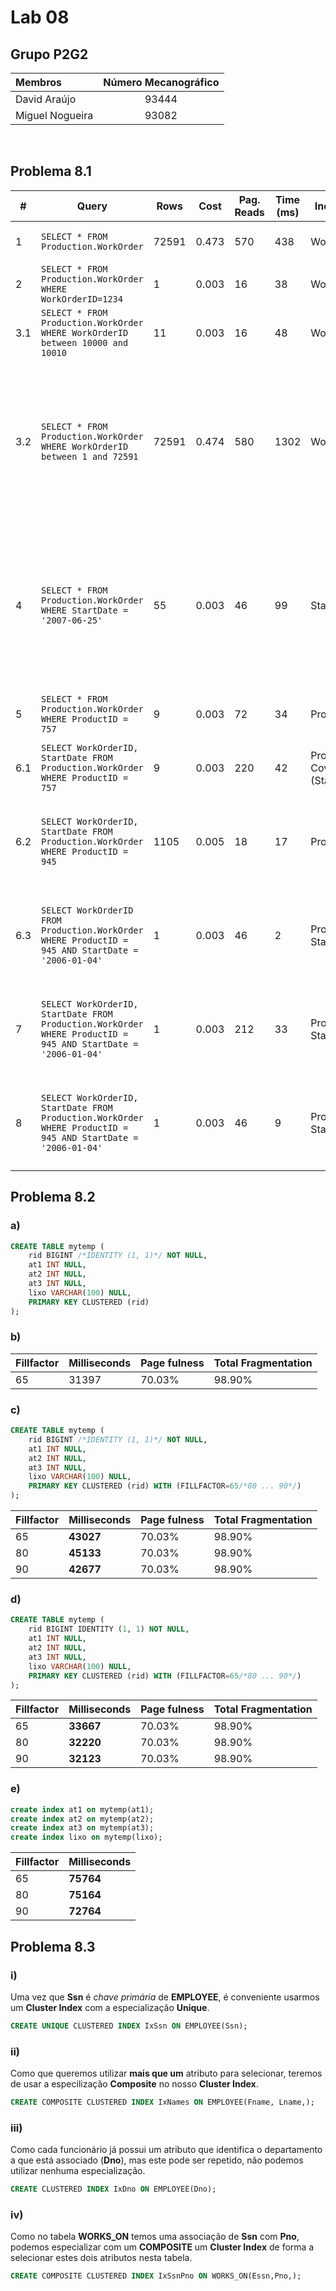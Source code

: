 # Lab 08

## Grupo **P2G2**

| Membros | Número Mecanográfico |
| :- | :-: |
| David Araújo | 93444 |
| Miguel Nogueira | 93082 |

<br>

## Problema 8.1

| # | Query | Rows | Cost | Pag. Reads | Time (ms) | Index used | Index Op. | Index Creation SQL |
| - | - | - | - | - | - | - | - | - |
| 1 | ````SELECT * FROM Production.WorkOrder```` | 72591 | 0.473 | 570 | 438 | WorkOderID | Clustered Index Scan | N/A |
| 2 | ````SELECT * FROM Production.WorkOrder WHERE WorkOrderID=1234```` | 1 | 0.003 | 16 | 38 | WorkOrderID | Clustered Index Seek | N/A |
| 3.1 | ````SELECT * FROM Production.WorkOrder WHERE WorkOrderID between 10000 and 10010```` | 11 | 0.003 | 16 | 48 | WorkOrderID | Clustered Index Seek | N/A |
| 3.2 | ````SELECT * FROM Production.WorkOrder WHERE WorkOrderID between 1 and 72591```` | 72591 | 0.474 | 580 | 1302 | WorkOrderID | Index Seek (Non Clustered) | ````CREATE NONCLUSTERED INDEX [index] ON [Production].[WorkOrder] ([WorkOrderID]) INCLUDE ([ProductID],[OrderQty],[StockedQty],[ScrappedQty],[StartDate],[EndDate],[DueDate],[ScrapReasonID],[ModifiedDate])```` |
| 4 | ````SELECT * FROM Production.WorkOrder WHERE StartDate = '2007-06-25'```` | 55 | 0.003 | 46 | 99 | StartDate | Index Seek (Non Clustered) | ````CREATE NONCLUSTERED INDEX [index] ON [Production].[WorkOrder] ([StartDate]) INCLUDE ([WorkOrderID],[ProductID],[OrderQty],[StockedQty],[ScrappedQty],[EndDate],[DueDate],[ScrapReasonID],[ModifiedDate])```` |
| 5 | ````SELECT * FROM Production.WorkOrder WHERE ProductID = 757```` | 9 | 0.003 | 72 | 34 | ProductID | Index Seek (Non Clustered) | N/A |
| 6.1 | ````SELECT WorkOrderID, StartDate FROM Production.WorkOrder WHERE ProductID = 757```` | 9 | 0.003 | 220 | 42 | ProductID Covered (StartDate) | Index Seek (Non Clustered) | N/A |
| 6.2 | ````SELECT WorkOrderID, StartDate FROM Production.WorkOrder WHERE ProductID = 945```` | 1105 | 0.005 | 18 | 17 | ProductID | Index Seek (Non Clustered) | ````CREATE NONCLUSTERED INDEX [index] ON [Production].[WorkOrder] ([ProductID]) INCLUDE ([WorkOrderID],[StartDate])```` |
| 6.3 | ````SELECT WorkOrderID FROM Production.WorkOrder WHERE ProductID = 945 AND StartDate = '2006-01-04'```` | 1 | 0.003 | 46 | 2 | ProductID, StartDate | Index Seek (Non Clustered) | ````CREATE NONCLUSTERED INDEX [index] ON [Production].[WorkOrder] ([ProductID],[StartDate]) INCLUDE ([WorkOrderID])```` |
| 7 | ````SELECT WorkOrderID, StartDate FROM Production.WorkOrder WHERE ProductID = 945 AND StartDate = '2006-01-04'```` | 1 | 0.003 | 212 | 33 | ProductID, StartDate | Index Seek (Non Clustered) | ````CREATE NONCLUSTERED INDEX [index] ON [Production].[WorkOrder] ([ProductID],[StartDate]) INCLUDE ([WorkOrderID])```` |
| 8 | ````SELECT WorkOrderID, StartDate FROM Production.WorkOrder WHERE ProductID = 945 AND StartDate = '2006-01-04'```` | 1 | 0.003 | 46 | 9 | ProductID, StartDate | Index Seek (Non Clustered) | ````CREATE NONCLUSTERED INDEX [index] ON [Production].[WorkOrder] ([ProductID],[StartDate]) INCLUDE ([WorkOrderID])```` |

## Problema 8.2

### a)
```` SQL
CREATE TABLE mytemp ( 
    rid BIGINT /*IDENTITY (1, 1)*/ NOT NULL, 
    at1 INT NULL, 
    at2 INT NULL, 
    at3 INT NULL, 
    lixo VARCHAR(100) NULL,
    PRIMARY KEY CLUSTERED (rid)
);
````

### b)

| Fillfactor | Milliseconds | Page fulness | Total Fragmentation |
| - | - | - | - |
| 65 | 31397 | 70.03% | 98.90% |

<div style="page-break-after: always;"></div>

### c)

```` SQL
CREATE TABLE mytemp ( 
    rid BIGINT /*IDENTITY (1, 1)*/ NOT NULL, 
    at1 INT NULL, 
    at2 INT NULL, 
    at3 INT NULL, 
    lixo VARCHAR(100) NULL,
    PRIMARY KEY CLUSTERED (rid) WITH (FILLFACTOR=65/*80 ... 90*/)
);
````

| Fillfactor | Milliseconds | Page fulness | Total Fragmentation |
| - | - | - | - |
| 65 | **43027** | 70.03% | 98.90% |
| 80 | **45133** | 70.03% | 98.90% |
| 90 | **42677** | 70.03% | 98.90% |

### d)

```` SQL
CREATE TABLE mytemp ( 
    rid BIGINT IDENTITY (1, 1) NOT NULL, 
    at1 INT NULL, 
    at2 INT NULL, 
    at3 INT NULL, 
    lixo VARCHAR(100) NULL,
    PRIMARY KEY CLUSTERED (rid) WITH (FILLFACTOR=65/*80 ... 90*/)
);
````

| Fillfactor | Milliseconds | Page fulness | Total Fragmentation |
| - | - | - | - |
| 65 | **33667** | 70.03% | 98.90% |
| 80 | **32220** | 70.03% | 98.90% |
| 90 | **32123** | 70.03% | 98.90% |

<div style="page-break-after: always;"></div>

### e)

``` SQL
create index at1 on mytemp(at1);
create index at2 on mytemp(at2);
create index at3 on mytemp(at3);
create index lixo on mytemp(lixo);
```

| Fillfactor | Milliseconds |
| - | - |
| 65 | **75764** |
| 80 | **75164** |
| 90 | **72764** |

## Problema 8.3

### i)
Uma vez que **Ssn** é *chave primária* de **EMPLOYEE**, é conveniente usarmos um **Cluster Index** com a especialização **Unique**.
``` SQL
CREATE UNIQUE CLUSTERED INDEX IxSsn ON EMPLOYEE(Ssn);
```

### ii)
Como que queremos utilizar **mais que um** atributo para selecionar, teremos de usar a especilização **Composite** no nosso **Cluster Index**.
``` SQL
CREATE COMPOSITE CLUSTERED INDEX IxNames ON EMPLOYEE(Fname, Lname,);
```

### iii)
Como cada funcionário já possui um atributo que identifica o departamento a que está associado (**Dno**), mas este pode ser repetido, não podemos utilizar nenhuma especialização.
``` SQL
CREATE CLUSTERED INDEX IxDno ON EMPLOYEE(Dno);
```

### iv)
Como no tabela **WORKS_ON** temos uma associação de **Ssn** com **Pno**, podemos especializar com um **COMPOSITE** um **Cluster Index** de forma a selecionar estes dois atributos nesta tabela.
``` SQL
CREATE COMPOSITE CLUSTERED INDEX IxSsnPno ON WORKS_ON(Essn,Pno,);
```
